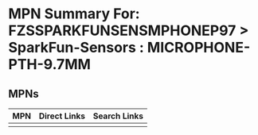 



# MPN Summary For: FZSSPARKFUNSENSMPHONEP97 > SparkFun-Sensors : MICROPHONE-PTH-9.7MM

## MPNs
  

|MPN|Direct Links|Search Links|
| :--- | :--- | :--- |
||||
